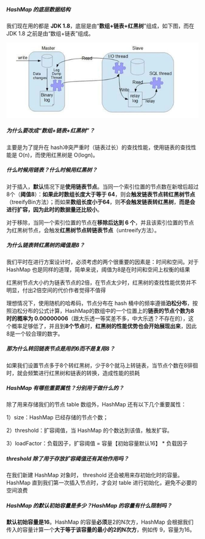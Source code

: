 ##### HashMap 的底层数据结构

我们现在用的都是 **JDK 1.8**，底层是由“**数组+链表+红黑树**”组成，如下图，而在 JDK 1.8 之前是由“数组+链表”组成。

![img](images/format,png.png)



##### 为什么要改成“数组+链表+红黑树”？

主要是为了提升在 hash冲突严重时（链表过长）的查找性能，使用链表的查找性能是 O(n)，而使用红黑树是 O(logn)。

##### 什么时候用链表？什么时候用红黑树？

对于插入，**默认**情况下是**使用链表节点**。当同一个索引位置的节点数在新增后超过8个（**阈值8**）：**如果此时数组长度大于等于 64**，则会**触发链表节点转红黑树节点**（treeifyBin方法）；而如果**数组长度小于64**，则**不会触发链表转红黑树**，**而是会进行扩容，因为此时的数据量还比较小**。

对于移除，当同一个索引位置的节点在**移除后达到 6 个**，并且该索引位置的节点为红黑树节点，会触发**红黑树节点转链表节点**（untreeify方法）。

##### 为什么链表转红黑树的阈值是8？

我们平时在进行方案设计时，必须考虑的两个很重要的因素是：时间和空间。对于 HashMap 也是同样的道理，简单来说，阈值为8是在时间和空间上权衡的结果

红黑树节点大小约为链表节点的2倍，在节点太少时，红黑树的查找性能优势并不明显，付出2倍空间的代价作者觉得不值得

理想情况下，使用随机的哈希码，节点分布在 hash 桶中的频率遵循**泊松分布**，按照泊松分布的公式计算，HashMap的数组中的一个位置上的**链表的节点个数为8时的概率为 0.00000006**（跟大乐透一等奖差不多，中大乐透？不存在的），这个概率足够低了，并且到**8个节点**时，**红黑树的性能优势也会开始展现出来**，因此8是一个较合理的数字。

##### 那为什么转回链表节点是用的6而不是复用8？

如果我们设置节点多于8个转红黑树，少于8个就马上转链表，当节点个数在8徘徊时，就会频繁进行红黑树和链表的转换，造成性能的损耗

#####  HashMap 有哪些重要属性？分别用于做什么的？

除了用来存储我们的节点 table 数组外，HashMap 还有以下几个重要属性：

1）size：HashMap 已经存储的节点个数；

2）threshold：扩容阈值，当 HashMap 的个数达到该值，触发扩容。

3）loadFactor：负载因子，扩容阈值 = 容量【初始容量默认16】 * 负载因子

##### threshold 除了用于存放扩容阈值还有其他作用吗？

在我们新建 HashMap 对象时， threshold 还会被用来存初始化时的容量。HashMap 直到我们第一次插入节点时，才会对 table 进行初始化，避免不必要的空间浪费

##### HashMap 的默认初始容量是多少？HashMap 的容量有什么限制吗？

**默认初始容量是16**。HashMap 的容量**必须**是2的N次方，HashMap 会根据我们传入的容量计算一个**大于等于该容量的最小的2的N次方**，例如传 9，容量为16。

























